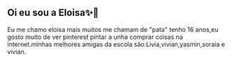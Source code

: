 ## Oi eu sou a Eloisa✨🎀
Eu me chamo eloisa mais muitos me chamam de "pata" tenho 16 anos,eu gosto muito de ver pinterest pintar a unha comprar coisas na internet.minhas melhores amigas da escola são:Livia,vivian,yasmin,soraia e vivian.

<!--
**Eloisa488/Eloisa488** is a ✨ _special_ ✨ repository because its `README.md` (this file) appears on your GitHub profile.

Here are some ideas to get you started:

- 🔭 I’m currently working on ...
- 🌱 I’m currently learning ...
- 👯 I’m looking to collaborate on ...
- 🤔 I’m looking for help with ...
- 💬 Ask me about ...
- 📫 How to reach me: ...
- 😄 Pronouns: ...
- ⚡ Fun fact: ...
-->
